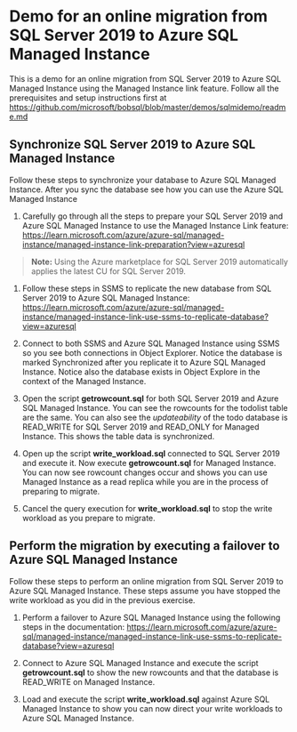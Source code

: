 # Demo for an online migration from SQL Server 2019 to Azure SQL Managed Instance

This is a demo for an online migration from SQL Server 2019 to Azure SQL Managed Instance using the Managed Instance link feature. Follow all the prerequisites and setup instructions first at <https://github.com/microsoft/bobsql/blob/master/demos/sqlmidemo/readme.md>

## Synchronize SQL Server 2019 to Azure SQL Managed Instance

Follow these steps to synchronize your database to Azure SQL Managed Instance. After you sync the database see how you can use the Azure SQL Managed Instance

1. Carefully go through all the steps to prepare your SQL Server 2019 and Azure SQL Managed Instance to use the Managed Instance Link feature: <https://learn.microsoft.com/azure/azure-sql/managed-instance/managed-instance-link-preparation?view=azuresql>

> **Note:** Using the Azure marketplace for SQL Server 2019 automatically applies the latest CU for SQL Server 2019.

1. Follow these steps in SSMS to replicate the new database from SQL Server 2019 to Azure SQL Managed Instance: <https://learn.microsoft.com/azure/azure-sql/managed-instance/managed-instance-link-use-ssms-to-replicate-database?view=azuresql>

1. Connect to both SSMS and Azure SQL Managed Instance using SSMS so you see both connections in Object Explorer. Notice the database is marked Synchronized after you replicate it to Azure SQL Managed Instance. Notice also the database exists in Object Explore in the context of the Managed Instance.

1. Open the script **getrowcount.sql** for both SQL Server 2019 and Azure SQL Managed Instance. You can see the rowcounts for the todolist table are the same. You can also see the *updateability* of the todo database is READ_WRITE for SQL Server 2019 and READ_ONLY for Managed Instance. This shows the table data is synchronized.

1. Open up the script **write_workload.sql** connected to SQL Server 2019 and execute it. Now execute **getrowcount.sql** for Managed Instance. You can now see rowcount changes occur and shows you can use Managed Instance as a read replica while you are in the process of preparing to migrate.

1. Cancel the query execution for **write_workload.sql** to stop the write workload as you prepare to migrate.

## Perform the migration by executing a failover to Azure SQL Managed Instance

Follow these steps to perform an online migration from SQL Server 2019 to Azure SQL Managed Instance. These steps assume you have stopped the write workload as you did in the previous exercise.

1. Perform a failover to Azure SQL Managed Instance using the following steps in the documentation: <https://learn.microsoft.com/azure/azure-sql/managed-instance/managed-instance-link-use-ssms-to-replicate-database?view=azuresql>

2. Connect to Azure SQL Managed Instance and execute the script **getrowcount.sql** to show the new rowcounts and that the database is READ_WRITE on Managed Instance.

2. Load and execute the script **write_workload.sql** against Azure SQL Managed Instance to show you can now direct your write workloads to Azure SQL Managed Instance.
